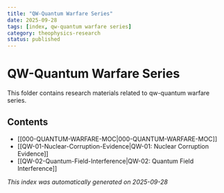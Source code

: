```yaml
---
title: "QW-Quantum Warfare Series"
date: 2025-09-28
tags: [index, qw-quantum warfare series]
category: theophysics-research
status: published
---
```


# QW-Quantum Warfare Series

This folder contains research materials related to qw-quantum warfare series.

## Contents

- [[000-QUANTUM-WARFARE-MOC|000-QUANTUM-WARFARE-MOC]]
- [[QW-01-Nuclear-Corruption-Evidence|QW-01: Nuclear Corruption Evidence]]
- [[QW-02-Quantum-Field-Interference|QW-02: Quantum Field Interference]]

*This index was automatically generated on 2025-09-28*